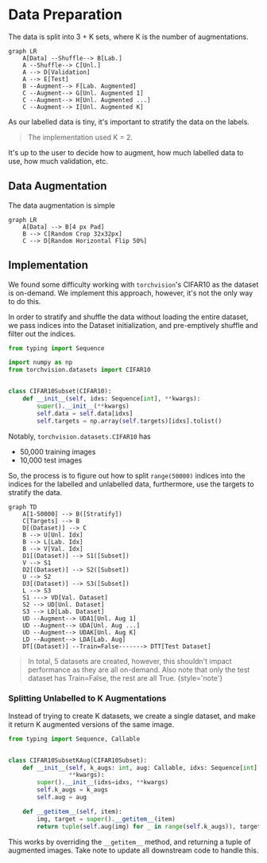 # Data Preparation

The data is split into 3 + K sets, where K is the number of augmentations.

```mermaid
graph LR
    A[Data] --Shuffle--> B[Lab.]
    A --Shuffle--> C[Unl.]
    A --> D[Validation]
    A --> E[Test]
    B --Augment--> F[Lab. Augmented]
    C --Augment--> G[Unl. Augmented 1]
    C --Augment--> H[Unl. Augmented ...]
    C --Augment--> I[Unl. Augmented K]
```

As our labelled data is tiny, it's important to stratify the data
on the labels.

> The implementation used K = 2.

It's up to the user to decide how to augment, how much labelled data to use,
how much validation, etc.

## Data Augmentation

The data augmentation is simple

```mermaid
graph LR
    A[Data] --> B[4 px Pad]
    B --> C[Random Crop 32x32px]
    C --> D[Random Horizontal Flip 50%]
```

## Implementation

We found some difficulty working with `torchvision`'s CIFAR10 as the dataset
is on-demand. We implement this approach, however, it's not the only way to
do this.

In order to stratify and shuffle the data without loading the entire dataset,
we pass indices into the Dataset initialization, and pre-emptively shuffle and
filter out the indices.

```python
from typing import Sequence

import numpy as np
from torchvision.datasets import CIFAR10


class CIFAR10Subset(CIFAR10):
    def __init__(self, idxs: Sequence[int], **kwargs):
        super().__init__(**kwargs)
        self.data = self.data[idxs]
        self.targets = np.array(self.targets)[idxs].tolist()
```

Notably, `torchvision.datasets.CIFAR10` has
- 50,000 training images
- 10,000 test images

So, the process is to figure out how to split `range(50000)` indices into
the indices for the labelled and unlabelled data, furthermore, use the targets
to stratify the data.

```mermaid
graph TD
    A[1-50000] --> B([Stratify])
    C[Targets] --> B
    D[(Dataset)] --> C
    B --> U[Unl. Idx]
    B --> L[Lab. Idx]
    B --> V[Val. Idx]
    D1[(Dataset)] --> S1([Subset])
    V --> S1
    D2[(Dataset)] --> S2([Subset])
    U --> S2
    D3[(Dataset)] --> S3([Subset])
    L --> S3
    S1 ---> VD[Val. Dataset]
    S2 --> UD[Unl. Dataset]
    S3 --> LD[Lab. Dataset]
    UD --Augment--> UDA1[Unl. Aug 1]
    UD --Augment--> UDA[Unl. Aug ...]
    UD --Augment--> UDAK[Unl. Aug K]
    LD --Augment--> LDA[Lab. Aug]
    DT[(Dataset)] --Train=False-------> DTT[Test Dataset]
```

> In total, 5 datasets are created, however, this shouldn't impact performance
> as they are all on-demand.
> Also note that only the test dataset has Train=False, the rest are all True.
{style='note'}

### Splitting Unlabelled to K Augmentations

Instead of trying to create K datasets, we create a single dataset, and
make it return K augmented versions of the same image.

```python
from typing import Sequence, Callable


class CIFAR10SubsetKAug(CIFAR10Subset):
    def __init__(self, k_augs: int, aug: Callable, idxs: Sequence[int], 
                 **kwargs):
        super().__init__(idxs=idxs, **kwargs)
        self.k_augs = k_augs
        self.aug = aug

    def __getitem__(self, item):
        img, target = super().__getitem__(item)
        return tuple(self.aug(img) for _ in range(self.k_augs)), target
```

This works by overriding the `__getitem__` method, and returning a tuple of
augmented images. Take note to update all downstream code to handle this.
